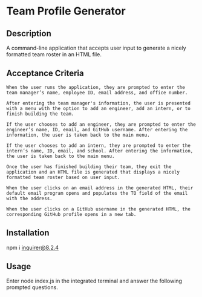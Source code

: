 # Team Profile Generator

## Description

A command-line application that accepts user input to generate a nicely formatted team roster in an HTML file.

## Acceptance Criteria

```
When the user runs the application, they are prompted to enter the team manager’s name, employee ID, email address, and office number.

After entering the team manager's information, the user is presented with a menu with the option to add an engineer, add an intern, or to finish building the team.

If the user chooses to add an engineer, they are prompted to enter the engineer’s name, ID, email, and GitHub username. After entering the information, the user is taken back to the main menu.

If the user chooses to add an intern, they are prompted to enter the intern’s name, ID, email, and school. After entering the information, the user is taken back to the main menu.

Once the user has finished building their team, they exit the application and an HTML file is generated that displays a nicely formatted team roster based on user input.

When the user clicks on an email address in the generated HTML, their default email program opens and populates the TO field of the email with the address.

When the user clicks on a GitHub username in the generated HTML, the corresponding GitHub profile opens in a new tab.
```

## Installation

npm i inquirer@8.2.4

## Usage

Enter node index.js in the integrated terminal and answer the following prompted questions.
